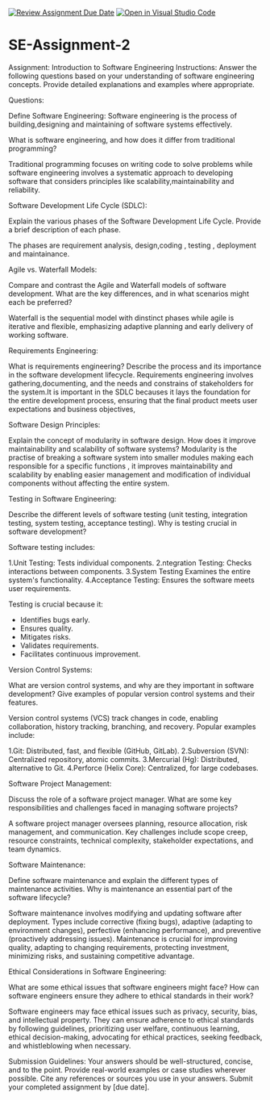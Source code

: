 [![Review Assignment Due Date](https://classroom.github.com/assets/deadline-readme-button-24ddc0f5d75046c5622901739e7c5dd533143b0c8e959d652212380cedb1ea36.svg)](https://classroom.github.com/a/-ucQIGTc)
[![Open in Visual Studio Code](https://classroom.github.com/assets/open-in-vscode-718a45dd9cf7e7f842a935f5ebbe5719a5e09af4491e668f4dbf3b35d5cca122.svg)](https://classroom.github.com/online_ide?assignment_repo_id=15235839&assignment_repo_type=AssignmentRepo)
# SE-Assignment-2
Assignment: Introduction to Software Engineering
Instructions:
Answer the following questions based on your understanding of software engineering concepts. Provide detailed explanations and examples where appropriate.

Questions:

Define Software Engineering:
Software engineering is the process of building,designing and maintaining of software systems effectively.

What is software engineering, and how does it differ from traditional programming?

Traditional programming focuses on writing code to solve problems while software engineering involves a systematic approach to developing software that considers principles like scalability,maintainability and reliability.

Software Development Life Cycle (SDLC): 

Explain the various phases of the Software Development Life Cycle. Provide a brief description of each phase.

The phases are requirement analysis, design,coding , testing , deployment and maintainance.

Agile vs. Waterfall Models:

Compare and contrast the Agile and Waterfall models of software development. What are the key differences, and in what scenarios might each be preferred?

Waterfall is the sequential model with dinstinct phases while agile is iterative and flexible, emphasizing adaptive planning and early delivery of working software.

Requirements Engineering:

What is requirements engineering? Describe the process and its importance in the software development lifecycle.
Requirements engineering involves gathering,documenting, and the needs and constrains of stakeholders for the system.It is important in the SDLC becauses it lays the foundation for the entire development process, ensuring that the final product meets user expectations and business objectives,

Software Design Principles:

Explain the concept of modularity in software design. How does it improve maintainability and scalability of software systems?
Modularity is the practise of breaking a software system into smaller modules making each responsible for a specific functions , it improves maintainability and scalability by enabling easier management and modification of individual components without affecting the entire system.


Testing in Software Engineering:

Describe the different levels of software testing (unit testing, integration testing, system testing, acceptance testing). Why is testing crucial in software development?

Software testing includes:

1.Unit Testing: Tests individual components.
2.ntegration Testing: Checks interactions between components.
3.System Testing Examines the entire system's functionality.
4.Acceptance Testing: Ensures the software meets user requirements.

Testing is crucial because it:

- Identifies bugs early.
- Ensures quality.
- Mitigates risks.
- Validates requirements.
- Facilitates continuous improvement.

Version Control Systems:

What are version control systems, and why are they important in software development? Give examples of popular version control systems and their features.

Version control systems (VCS) track changes in code, enabling collaboration, history tracking, branching, and recovery. Popular examples include:

1.Git: Distributed, fast, and flexible (GitHub, GitLab).
2.Subversion (SVN): Centralized repository, atomic commits.
3.Mercurial (Hg): Distributed, alternative to Git.
4.Perforce (Helix Core): Centralized, for large codebases.

Software Project Management:

Discuss the role of a software project manager. What are some key responsibilities and challenges faced in managing software projects?

A software project manager oversees planning, resource allocation, risk management, and communication. Key challenges include scope creep, resource constraints, technical complexity, stakeholder expectations, and team dynamics.

Software Maintenance:

Define software maintenance and explain the different types of maintenance activities. Why is maintenance an essential part of the software lifecycle?

Software maintenance involves modifying and updating software after deployment. Types include corrective (fixing bugs), adaptive (adapting to environment changes), perfective (enhancing performance), and preventive (proactively addressing issues). Maintenance is crucial for improving quality, adapting to changing requirements, protecting investment, minimizing risks, and sustaining competitive advantage.


Ethical Considerations in Software Engineering:

What are some ethical issues that software engineers might face? How can software engineers ensure they adhere to ethical standards in their work?

Software engineers may face ethical issues such as privacy, security, bias, and intellectual property. They can ensure adherence to ethical standards by following guidelines, prioritizing user welfare, continuous learning, ethical decision-making, advocating for ethical practices, seeking feedback, and whistleblowing when necessary.

Submission Guidelines:
Your answers should be well-structured, concise, and to the point.
Provide real-world examples or case studies wherever possible.
Cite any references or sources you use in your answers.
Submit your completed assignment by [due date].
